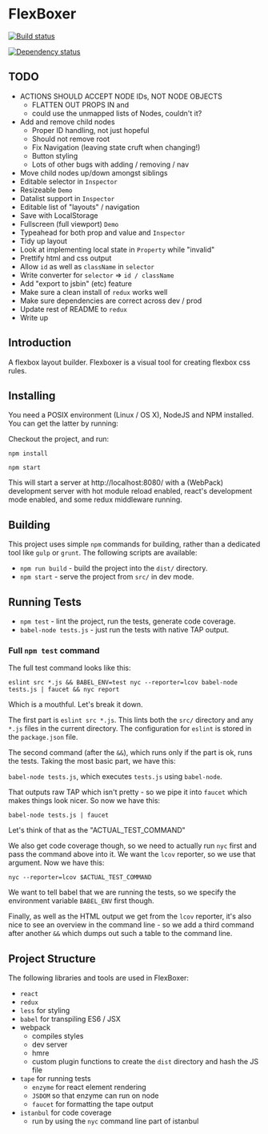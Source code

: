 FlexBoxer
=========

[![Build status](https://travis-ci.org/pete-otaqui/flexboxer.svg?branch=redux)](https://travis-ci.org/pete-otaqui/flexboxer)

[![Dependency status](https://david-dm.org/pete-otaqui/flexboxer/redux.svg)](https://david-dm.org/pete-otaqui/flexboxer/redux)

## TODO

* ACTIONS SHOULD ACCEPT NODE IDs, NOT NODE OBJECTS
  * FLATTEN OUT PROPS IN <Tree> and <Node>
  * <Output> could use the unmapped lists of Nodes, couldn't it?
* Add and remove child nodes
  * Proper ID handling, not just hopeful
  * Should not remove root
  * Fix Navigation (leaving state cruft when changing!)
  * Button styling
  * Lots of other bugs with adding / removing / nav
* Move child nodes up/down amongst siblings
* Editable selector in `Inspector`
* Resizeable `Demo`
* Datalist support in `Inspector`
* Editable list of "layouts" / navigation
* Save with LocalStorage
* Fullscreen (full viewport) `Demo`
* Typeahead for both prop and value and `Inspector`
* Tidy up layout
* Look at implementing local state in `Property` while "invalid"
* Prettify html and css output
* Allow `id` as well as `className` in `selector`
* Write converter for `selector` => `id / className`
* Add "export to jsbin" (etc) feature
* Make sure a clean install of `redux` works well
* Make sure dependencies are correct across dev / prod
* Update rest of README to `redux`
* Write up

## Introduction

A flexbox layout builder.  Flexboxer is a visual tool for creating flexbox css
rules.

## Installing

You need a POSIX environment (Linux / OS X), NodeJS and NPM installed.  You can
get the latter by running:

Checkout the project, and run:

`npm install`

`npm start`

This will start a server at http://localhost:8080/ with a (WebPack) development
server with hot module reload enabled, react's development mode enabled, and
some redux middleware running.

## Building

This project uses simple `npm` commands for building, rather than a dedicated
tool like `gulp` or `grunt`.  The following scripts are available:

* `npm run build` - build the project into the `dist/` directory.
* `npm start` - serve the project from `src/` in dev mode.

## Running Tests

* `npm test` - lint the project, run the tests, generate code coverage.
* `babel-node tests.js` - just run the tests with native TAP output.

### Full `npm test` command

The full test command looks like this:

`eslint src *.js && BABEL_ENV=test nyc --reporter=lcov babel-node tests.js | faucet && nyc report`

Which is a mouthful.  Let's break it down.

The first part is `eslint src *.js`.  This lints both the `src/` directory and
any `*.js` files in the current directory.  The configuration for `eslint` is
stored in the `package.json` file.

The second command (after the `&&`), which runs only if the part is ok, runs
the tests.  Taking the most basic part, we have this:

`babel-node tests.js`, which executes `tests.js` using `babel-node`.

That outputs raw TAP which isn't pretty - so we pipe it into `faucet` which
makes things look nicer.  So now we have this:

`babel-node tests.js | faucet`

Let's think of that as the "ACTUAL_TEST_COMMAND"

We also get code coverage though, so we need to actually run `nyc` first and
pass the command above into it.  We want the `lcov` reporter, so we use that
argument.  Now we have this:

`nyc --reporter=lcov $ACTUAL_TEST_COMMAND`

We want to tell babel that we are running the tests, so we specify the
environment variable `BABEL_ENV` first though.

Finally, as well as the HTML output we get from the `lcov` reporter, it's also
nice to see an overview in the command line - so we add a third command after
another `&&` which dumps out such a table to the command line.


## Project Structure

The following libraries and tools are used in FlexBoxer:

* `react`
* `redux`
* `less` for styling
* `babel` for transpiling ES6 / JSX
* webpack
  * compiles styles
  * dev server
  * hmre
  * custom plugin functions to create the `dist` directory and hash the JS file
* `tape` for running tests
  * `enzyme` for react element rendering
  * `JSDOM` so that enzyme can run on node
  * `faucet` for formatting the tape output
* `istanbul` for code coverage
  * run by using the `nyc` command line part of istanbul
